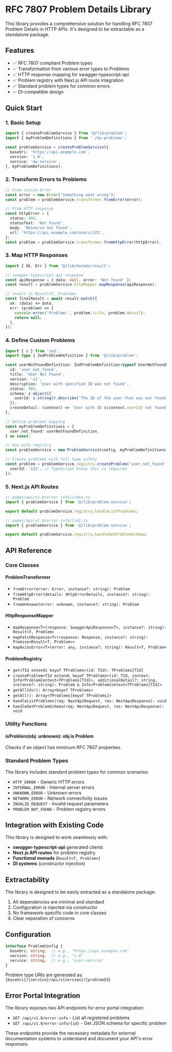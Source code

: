 # RFC 7807 Problem Details Library

This library provides a comprehensive solution for handling RFC 7807 Problem Details in HTTP APIs. It's designed to be extractable as a standalone package.

## Features

- ✅ RFC 7807 compliant Problem types
- ✅ Transformation from various error types to Problems
- ✅ HTTP response mapping for swagger-typescript-api
- ✅ Problem registry with Next.js API route integration
- ✅ Standard problem types for common errors
- ✅ DI-compatible design

## Quick Start

### 1. Basic Setup

```typescript
import { createProblemService } from '@/lib/problem';
import { myProblemDefinitions } from './my-problems';

const problemService = createProblemService({
  baseUri: 'https://api.example.com',
  version: '1.0',
  service: 'my-service',
}, myProblemDefinitions);
```

### 2. Transform Errors to Problems

```typescript
// From native Error
const error = new Error('Something went wrong');
const problem = problemService.transformer.fromError(error);

// From HTTP response
const httpError = {
  status: 404,
  statusText: 'Not Found',
  body: 'Resource not found',
  url: 'https://api.example.com/users/123',
};
const problem = problemService.transformer.fromHttpError(httpError);
```

### 3. Map HTTP Responses

```typescript
import { Ok, Err } from '@/lib/monads/result';

// swagger-typescript-api response
const apiResponse = { data: null, error: 'Not found' };
const result = problemService.httpMapper.mapResponse(apiResponse);

// result is Result<T, Problem>
const finalResult = await result.match({
  ok: (data) => data,
  err: (problem) => {
    console.error('Problem:', problem.title, problem.detail);
    return null;
  },
});
```

### 4. Define Custom Problems

```typescript
import { z } from 'zod';
import type { ZodProblemDefinition } from '@/lib/problem';

const userNotFoundDefinition: ZodProblemDefinition<typeof UserNotFoundSchema> = {
  id: 'user_not_found',
  title: 'User Not Found',
  version: 'v1',
  description: 'User with specified ID was not found',
  status: 404,
  schema: z.object({
    userId: z.string().describe('The ID of the user that was not found'),
  }),
  createDetail: (context) => `User with ID ${context.userId} not found`,
};

// Define problems mapping
const myProblemDefinitions = {
  user_not_found: userNotFoundDefinition,
} as const;

// Use with registry
const problemService = new ProblemService(config, myProblemDefinitions);

// Create problems with full type safety
const problem = problemService.registry.createProblem('user_not_found', {
  userId: '123', // TypeScript knows this is required
});
```

### 5. Next.js API Routes

```typescript
// pages/api/v1.0/error-info/index.ts
import { problemService } from '@/lib/problem-service';

export default problemService.registry.handleListProblems;
```

```typescript
// pages/api/v1.0/error-info/[id].ts
import { problemService } from '@/lib/problem-service';

export default problemService.registry.handleGetProblemSchema;
```

## API Reference

### Core Classes

#### ProblemTransformer
- `fromError(error: Error, instance?: string): Problem`
- `fromHttpError(details: HttpErrorDetails, instance?: string): Problem`
- `fromUnknown(error: unknown, instance?: string): Problem`

#### HttpResponseMapper
- `mapResponse<T>(response: SwaggerApiResponse<T>, instance?: string): Result<T, Problem>`
- `mapFetchResponse<T>(response: Response, instance?: string): Promise<Result<T, Problem>>`
- `mapAxiosError<T>(error: any, instance?: string): Result<T, Problem>`

#### ProblemRegistry
- `get<TId extends keyof TProblems>(id: TId): TProblems[TId]`
- `createProblem<TId extends keyof TProblems>(id: TId, context: InferProblemContext<TProblems[TId]>, additionalDetail?: string, instance?: string): Problem & InferProblemContext<TProblems[TId]>`
- `getAllIds(): Array<keyof TProblems>`
- `getAll(): Array<TProblems[keyof TProblems]>`
- `handleListProblems(req: NextApiRequest, res: NextApiResponse): void`
- `handleGetProblemSchema(req: NextApiRequest, res: NextApiResponse): void`

### Utility Functions

#### isProblem(obj: unknown): obj is Problem
Checks if an object has minimum RFC 7807 properties.

### Standard Problem Types

The library includes standard problem types for common scenarios:
- `HTTP_ERROR` - Generic HTTP errors
- `INTERNAL_ERROR` - Internal server errors
- `UNKNOWN_ERROR` - Unknown errors
- `NETWORK_ERROR` - Network connectivity issues
- `INVALID_REQUEST` - Invalid request parameters
- `PROBLEM_NOT_FOUND` - Problem registry errors

## Integration with Existing Code

This library is designed to work seamlessly with:
- **swagger-typescript-api** generated clients
- **Next.js API routes** for problem registry
- **Functional monads** (`Result<T, Problem>`)
- **DI systems** (constructor injection)

## Extractability

The library is designed to be easily extracted as a standalone package:
1. All dependencies are minimal and standard
2. Configuration is injected via constructor
3. No framework-specific code in core classes
4. Clear separation of concerns

## Configuration

```typescript
interface ProblemConfig {
  baseUri: string;  // e.g., "https://api.example.com"
  version: string;  // e.g., "1.0"
  service: string;  // e.g., "user-service"
}
```

Problem type URIs are generated as:
`{baseUri}/{service}/api/v{version}/{problemId}`

## Error Portal Integration

The library exposes two API endpoints for error portal integration:

- `GET /api/v1.0/error-info` - List all registered problems
- `GET /api/v1.0/error-info/{id}` - Get JSON schema for specific problem

These endpoints provide the necessary metadata for external documentation systems to understand and document your API's error responses.